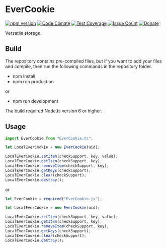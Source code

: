 
# EverCookie

[![npm version](https://badge.fury.io/js/EverCookie.svg)](https://github.com/CrazySquirrel/EverCookie)
[![Code Climate](https://codeclimate.com/github/CrazySquirrel/EverCookie/badges/gpa.svg)](https://codeclimate.com/github/CrazySquirrel/EverCookie)
[![Test Coverage](https://codeclimate.com/github/CrazySquirrel/EverCookie/badges/coverage.svg)](https://codeclimate.com/github/CrazySquirrel/EverCookie/coverage)
[![Issue Count](https://codeclimate.com/github/CrazySquirrel/EverCookie/badges/issue_count.svg)](https://codeclimate.com/github/CrazySquirrel/EverCookie)
[![Donate](https://img.shields.io/badge/donate-%E2%99%A5-red.svg)](http://crazysquirrel.ru/support/)

Versatile storage.

## Build

The repository contains pre-compiled files, but if you want to add your
files and compile, then run the following commands in the repository folder.

* npm install
* npm run production

or

* npm run development

The build required NodeJs version 6 or higher.

## Usage

```TypeScript
import EverCookie from "EverCookie.ts";

let LocalEverCookie = new EverCookie(uid);

LocalEverCookie.setItem(checkSupport, key, value);
LocalEverCookie.getItem(checkSupport, key);
LocalEverCookie.removeItem(checkSupport, key);
LocalEverCookie.getKeys(checkSupport);
LocalEverCookie.clear(checkSupport);
LocalEverCookie.destroy();
```

or

```JavaScript
let EverCookie = required("EverCookie.js");

let LocalEverCookie = new EverCookie(uid);

LocalEverCookie.setItem(checkSupport, key, value);
LocalEverCookie.getItem(checkSupport, key);
LocalEverCookie.removeItem(checkSupport, key);
LocalEverCookie.getKeys(checkSupport);
LocalEverCookie.clear(checkSupport);
LocalEverCookie.destroy();
```